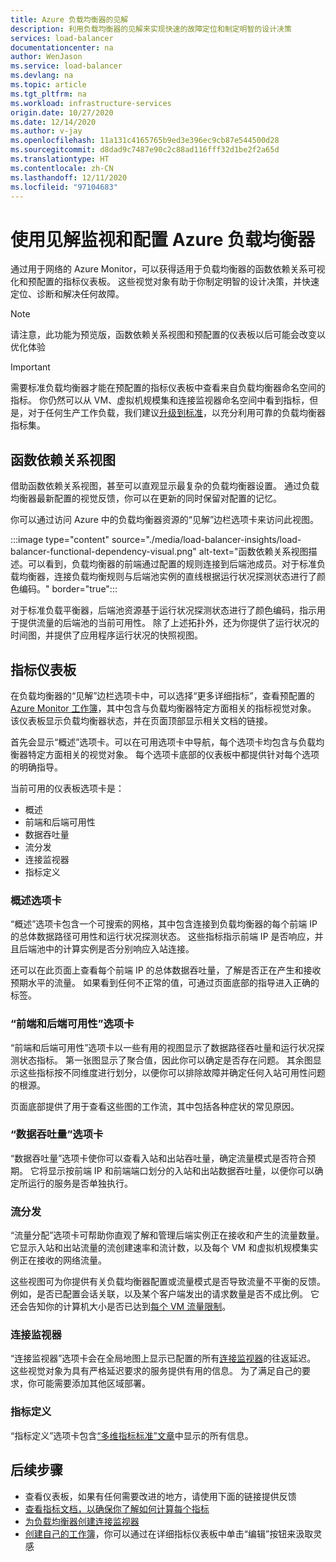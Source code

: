 ```yaml
---
title: Azure 负载均衡器的见解
description: 利用负载均衡器的见解来实现快速的故障定位和制定明智的设计决策
services: load-balancer
documentationcenter: na
author: WenJason
ms.service: load-balancer
ms.devlang: na
ms.topic: article
ms.tgt_pltfrm: na
ms.workload: infrastructure-services
origin.date: 10/27/2020
ms.date: 12/14/2020
ms.author: v-jay
ms.openlocfilehash: 11a131c4165765b9ed3e396ec9cb87e544500d28
ms.sourcegitcommit: d8dad9c7487e90c2c88ad116fff32d1be2f2a65d
ms.translationtype: HT
ms.contentlocale: zh-CN
ms.lasthandoff: 12/11/2020
ms.locfileid: "97104683"
---
```

# <a name="using-insights-to-monitor-and-configure-your-azure-load-balancer"></a>使用见解监视和配置 Azure 负载均衡器

通过用于网络的 Azure Monitor，可以获得适用于负载均衡器的函数依赖关系可视化和预配置的指标仪表板。 这些视觉对象有助于你制定明智的设计决策，并快速定位、诊断和解决任何故障。

>[!NOTE] 
>请注意，此功能为预览版，函数依赖关系视图和预配置的仪表板以后可能会改变以优化体验

>[!IMPORTANT]
>需要标准负载均衡器才能在预配置的指标仪表板中查看来自负载均衡器命名空间的指标。 你仍然可以从 VM、虚拟机规模集和连接监视器命名空间中看到指标，但是，对于任何生产工作负载，我们建议[升级到标准](./upgrade-basic-standard.md)，以充分利用可靠的负载均衡器指标集。

## <a name="functional-dependency-view"></a>函数依赖关系视图

借助函数依赖关系视图，甚至可以直观显示最复杂的负载均衡器设置。 通过负载均衡器最新配置的视觉反馈，你可以在更新的同时保留对配置的记忆。

你可以通过访问 Azure 中的负载均衡器资源的“见解”边栏选项卡来访问此视图。

:::image type="content" source="./media/load-balancer-insights/load-balancer-functional-dependency-visual.png" alt-text="函数依赖关系视图描述。可以看到，负载均衡器的前端通过配置的规则连接到后端池成员。对于标准负载均衡器，连接负载均衡规则与后端池实例的直线根据运行状况探测状态进行了颜色编码。" border="true":::

对于标准负载平衡器，后端池资源基于运行状况探测状态进行了颜色编码，指示用于提供流量的后端池的当前可用性。 除了上述拓扑外，还为你提供了运行状况的时间图，并提供了应用程序运行状况的快照视图。

## <a name="metrics-dashboard"></a>指标仪表板

在负载均衡器的“见解”边栏选项卡中，可以选择“更多详细指标”，查看预配置的 [Azure Monitor 工作簿](../azure-monitor/platform/workbooks-overview.md)，其中包含与负载均衡器特定方面相关的指标视觉对象。 该仪表板显示负载均衡器状态，并在页面顶部显示相关文档的链接。

首先会显示“概述”选项卡。可以在可用选项卡中导航，每个选项卡均包含与负载均衡器特定方面相关的视觉对象。 每个选项卡底部的仪表板中都提供针对每个选项的明确指导。

当前可用的仪表板选项卡是：
* 概述
* 前端和后端可用性
* 数据吞吐量
* 流分发
* 连接监视器
* 指标定义 

### <a name="overview-tab"></a>概述选项卡
“概述”选项卡包含一个可搜索的网格，其中包含连接到负载均衡器的每个前端 IP 的总体数据路径可用性和运行状况探测状态。 这些指标指示前端 IP 是否响应，并且后端池中的计算实例是否分别响应入站连接。

还可以在此页面上查看每个前端 IP 的总体数据吞吐量，了解是否正在产生和接收预期水平的流量。 如果看到任何不正常的值，可通过页面底部的指导进入正确的标签。

### <a name="frontend-and-backend-availability-tab"></a>“前端和后端可用性”选项卡
“前端和后端可用性”选项卡以一些有用的视图显示了数据路径吞吐量和运行状况探测状态指标。 第一张图显示了聚合值，因此你可以确定是否存在问题。 其余图显示这些指标按不同维度进行划分，以便你可以排除故障并确定任何入站可用性问题的根源。

页面底部提供了用于查看这些图的工作流，其中包括各种症状的常见原因。 

### <a name="data-throughput-tab"></a>“数据吞吐量”选项卡
“数据吞吐量”选项卡使你可以查看入站和出站吞吐量，确定流量模式是否符合预期。 它将显示按前端 IP 和前端端口划分的入站和出站数据吞吐量，以便你可以确定所运行的服务是否单独执行。

### <a name="flow-distribution"></a>流分发
“流量分配”选项卡可帮助你直观了解和管理后端实例正在接收和产生的流量数量。 它显示入站和出站流量的流创建速率和流计数，以及每个 VM 和虚拟机规模集实例正在接收的网络流量。 

这些视图可为你提供有关负载均衡器配置或流量模式是否导致流量不平衡的反馈。 例如，是否已配置会话关联，以及某个客户端发出的请求数量是否不成比例。 它还会告知你的计算机大小是否已达到[每个 VM 流量限制](../virtual-network/virtual-machine-network-throughput.md#flow-limits-and-recommendations)。

### <a name="connection-monitors"></a>连接监视器
“连接监视器”选项卡会在全局地图上显示已配置的所有[连接监视器](../network-watcher/connection-monitor.md)的往返延迟。 这些视觉对象为具有严格延迟要求的服务提供有用的信息。 为了满足自己的要求，你可能需要添加其他区域部署。

<!--or  move to a [cross-regional load balancing](./cross-region-overview.md)-->

### <a name="metric-definitions"></a>指标定义
“指标定义”选项卡包含[“多维指标标准”文章](./load-balancer-standard-diagnostics.md#multi-dimensional-metrics)中显示的所有信息。

## <a name="next-steps"></a>后续步骤
* 查看仪表板，如果有任何需要改进的地方，请使用下面的链接提供反馈
* [查看指标文档，以确保你了解如何计算每个指标](./load-balancer-standard-diagnostics.md#multi-dimensional-metrics)
* [为负载均衡器创建连接监视器](../network-watcher/connection-monitor.md)
* [创建自己的工作簿](../azure-monitor/platform/workbooks-overview.md)，你可以通过在详细指标仪表板中单击“编辑”按钮来汲取灵感
